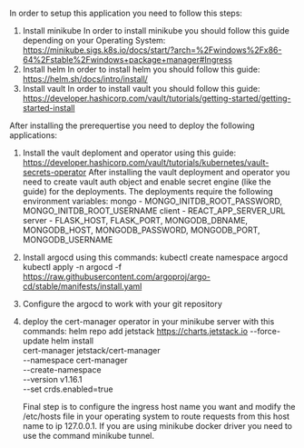 In order to setup this application you need to follow this steps:
1. Install minikube
   In order to install minikube you should follow this guide depending on your Operating System: https://minikube.sigs.k8s.io/docs/start/?arch=%2Fwindows%2Fx86-64%2Fstable%2Fwindows+package+manager#Ingress
2. Install helm
   In order to install helm you should follow this guide: https://helm.sh/docs/intro/install/
3. Install vault
   In order to install vault you should follow this guide: https://developer.hashicorp.com/vault/tutorials/getting-started/getting-started-install

After installing the prerequertise you need to deploy the following applications:
1. Install the vault deploment and operator using this guide: https://developer.hashicorp.com/vault/tutorials/kubernetes/vault-secrets-operator
   After installing the vault deployment and operator you need to create vault auth object and enable secret engine (like the guide) for the deployments.
   The deployments require the following environment variables:
   mongo - MONGO_INITDB_ROOT_PASSWORD, MONGO_INITDB_ROOT_USERNAME
   client - REACT_APP_SERVER_URL
   server - FLASK_HOST, FLASK_PORT, MONGODB_DBNAME, MONGODB_HOST, MONGODB_PASSWORD, MONGODB_PORT, MONGODB_USERNAME

2. Install argocd using this commands:
   kubectl create namespace argocd
   kubectl apply -n argocd -f https://raw.githubusercontent.com/argoproj/argo-cd/stable/manifests/install.yaml

3. Configure the argocd to work with your git repository
4. deploy the cert-manager operator in your minikube server with this commands:
   helm repo add jetstack https://charts.jetstack.io --force-update
  helm install \
    cert-manager jetstack/cert-manager \
    --namespace cert-manager \
    --create-namespace \
    --version v1.16.1 \
    --set crds.enabled=true

   Final step is to configure the ingress host name you want and modify the /etc/hosts file in your operating system to route requests from
   this host name to ip 127.0.0.1.
   If you are using minikube docker driver you need to use the command minikube tunnel.
